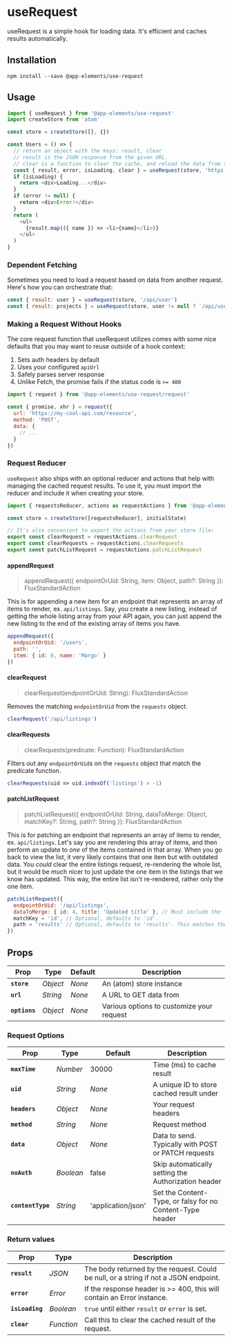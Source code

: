 # useRequest

useRequest is a simple hook for loading data. It's efficient and caches results automatically.

## Installation

`npm install --save @app-elements/use-request`

## Usage

```javascript
import { useRequest } from '@app-elements/use-request'
import createStore from 'atom'

const store = createStore([], {})

const Users = () => {
  // return an object with the keys: result, clear
  // result is the JSON response from the given URL.
  // clear is a function to clear the cache, and reload the data from the URL.
  const { result, error, isLoading, clear } = useRequest(store, 'https://jsonplaceholder.typicode.com/users')
  if (isLoading) {
    return <div>Loading...</div>
  }
  if (error != null) {
    return <div>Error!</div>
  }
  return (
    <ul>
      {result.map(({ name }) => <li>{name}</li>)}
    </ul>
  )
}
```

### Dependent Fetching

Sometimes you need to load a request based on data from another request. Here's how you can orchestrate that:

```javascript
const { result: user } = useRequest(store, '/api/user')
const { result: projects } = useRequest(store, user != null ? `/api/user/${user.id}/projects` : null)
```

### Making a Request Without Hooks

The core request function that useRequest utilizes comes with some nice defaults that you may want to reuse outside of a hook context:

1. Sets auth headers by default
2. Uses your configured `apiUrl`
3. Safely parses server response
4. Unlike Fetch, the promise fails if the status code is `>= 400`


```javascript
import { request } from '@app-elements/use-request/request'

const { promise, xhr } = request({
  url: 'https://my-cool-api.com/resource',
  method: 'POST',
  data: {
    // ...
  }
})
```

### Request Reducer

`useRequest` also ships with an optional reducer and actions that help with
managing the cached request results. To use it, you must import the reducer and include it when creating your store.

```javascript
import { requestsReducer, actions as requestActions } from '@app-elements/use-request/reducer'

const store = createStore([requestsReducer], initialState)

// It's also convenient to export the actions from your store file:
export const clearRequest = requestActions.clearRequest
export const clearRequests = requestActions.clearRequests
export const patchListRequest = requestActions.patchListRequest
```

#### appendRequest

> appendRequest({ endpointOrUid: String, item: Object, path?: String }): FluxStandardAction

This is for appending a new item for an endpoint that represents an array of items to render, ex. `api/listings`. Say, you create a new listing, instead of getting the whole listing array from your API again, you can just append the new listing to the end of the existing array of items you have.

```javascript
appendRequest({
  endpointOrUid: '/users',
  path: '',
  item: { id: 6, name: 'Margo' }
})
```

#### clearRequest

> clearRequest(endpointOrUid: String): FluxStandardAction

Removes the matching `endpointOrUid` from the `requests` object.

```javascript
clearRequest('/api/listings')
```

#### clearRequests

> clearRequests(predicate: Function): FluxStandardAction

Filters out any `endpointOrUid`s on the `requests` object that match the predicate function.

```javascript
clearRequests(uid => uid.indexOf('listings') > -1)
```

#### patchListRequest

> patchListRequest({ endpointOrUid: String, dataToMerge: Object, matchKey?: String, path?: String }): FluxStandardAction

This is for patching an endpoint that represents an array of items to render, ex. `api/listings`. Let's say you are rendering this array of items, and then perform an update to _one_ of the items contained in that array. When you go back to view the list, it very likely contains that one item but with outdated data. You _could_ clear the entire listings request, re-rendering the whole list, but it would be much nicer to just update the one item in the listings that we know has updated. This way, the entire list isn't re-rendered, rather only the one item.

```javascript
patchListRequest({
  endpointOrUid: '/api/listings',
  dataToMerge: { id: 4, title: 'Updated title' }, // Must include the `matchKey` value. In this case, `id: 4`.
  matchKey = 'id', // Optional, defaults to 'id'.
  path = 'results' // Optional, defaults to 'results'. This matches the response shape of Django-Rest-Framework. It should be the path to the actual array data returned in the API response.
})
```

## Props

| Prop                   | Type       | Default       | Description         |
|------------------------|------------|---------------|---------------------|
| **`store`**            | _Object_   | _None_        | An (atom) store instance
| **`url`**              | _String_   | _None_        | A URL to GET data from
| **`options`**          | _Object_   | _None_        | Various options to customize your request


### Request Options

| Prop                   | Type       | Default       | Description         |
|------------------------|------------|---------------|---------------------|
| **`maxTime`**          | _Number_   | 30000              | Time (ms) to cache result
| **`uid`**              | _String_   | _None_             | A unique ID to store cached result under
| **`headers`**          | _Object_   | _None_             | Your request headers
| **`method`**           | _String_   | _None_             | Request method
| **`data`**             | _Object_   | _None_             | Data to send. Typically with POST or PATCH requests
| **`noAuth`**           | _Boolean_  | false              | Skip automatically setting the Authorization header
| **`contentType`**      | _String_   | 'application/json' | Set the Content-Type, or falsy for no Content-Type header


### Return values

| Prop                   | Type       | Description         |
|------------------------|------------|---------------------|
| **`result`**           | _JSON_     | The body returned by the request. Could be null, or a string if not a JSON endpoint.
| **`error`**            | _Error_    | If the response header is >= 400, this will contain an Error instance.
| **`isLoading`**        | _Boolean_  | `true` until either `result` or `error` is set.
| **`clear`**            | _Function_ | Call this to clear the cached result of the request.
